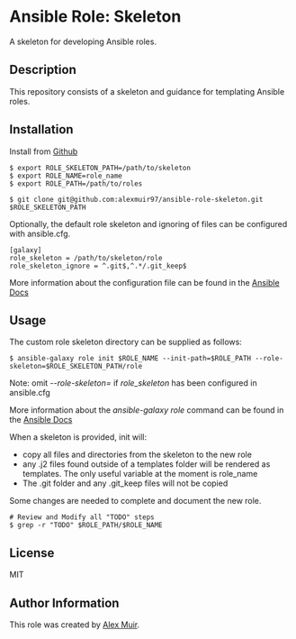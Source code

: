 # Ansible Role: Skeleton
A skeleton for developing Ansible roles.

## Description
This repository consists of a skeleton and guidance for templating Ansible roles.

## Installation
Install from [Github](https://github.com/alexmuir97/ansible-role-skeleton)
```
$ export ROLE_SKELETON_PATH=/path/to/skeleton
$ export ROLE_NAME=role_name
$ export ROLE_PATH=/path/to/roles

$ git clone git@github.com:alexmuir97/ansible-role-skeleton.git $ROLE_SKELETON_PATH
```
Optionally, the default role skeleton and ignoring of files can be configured with ansible.cfg.

```
[galaxy]
role_skeleton = /path/to/skeleton/role
role_skeleton_ignore = ^.git$,^.*/.git_keep$
```
More information about the configuration file can be found in the [Ansible Docs](https://docs.ansible.com/ansible/latest/reference_appendices/config.html#the-configuration-file)

## Usage
The custom role skeleton directory can be supplied as follows:

```
$ ansible-galaxy role init $ROLE_NAME --init-path=$ROLE_PATH --role-skeleton=$ROLE_SKELETON_PATH/role
```

Note: omit *--role-skeleton=* if *role_skeleton* has been configured in ansible.cfg

More information about the *ansible-galaxy role* command can be found in the [Ansible Docs](https://docs.ansible.com/ansible/latest/cli/ansible-galaxy.html#role)

When a skeleton is provided, init will:

- copy all files and directories from the skeleton to the new role
- any .j2 files found outside of a templates folder will be rendered as templates. The only useful variable at the moment is role_name
- The .git folder and any .git_keep files will not be copied

Some changes are needed to complete and document the new role.

```
# Review and Modify all "TODO" steps
$ grep -r "TODO" $ROLE_PATH/$ROLE_NAME
```

## License
MIT

## Author Information
This role was created by [Alex Muir](https://www.linkedin.com/in/alexmuir97/).
